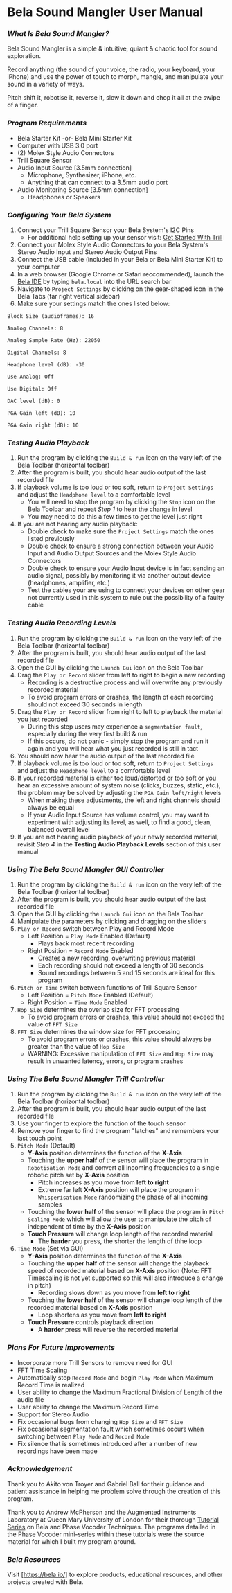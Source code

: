 # Bela Sound Mangler User Manual

### *What Is Bela Sound Mangler?*

Bela Sound Mangler is a simple & intuitive, quiant & chaotic tool for sound exploration.  

Record anything (the sound of your voice, the radio, your keyboard, your iPhone) and use the power of touch to morph, mangle, and manipulate your sound in a variety of ways.  

Pitch shift it, robotise it, reverse it, slow it down and chop it all at the swipe of a finger.

### *Program Requirements*
- Bela Starter Kit -or- Bela Mini Starter Kit
- Computer with USB 3.0 port
- (2) Molex Style Audio Connectors
- Trill Square Sensor
- Audio Input Source [3.5mm connection]
    - Microphone, Synthesizer, iPhone, etc.
    - Anything that can connect to a 3.5mm audio port
- Audio Monitoring Source [3.5mm connection]
    - Headphones or Speakers

### *Configuring Your Bela System*
1. Connect your Trill Square Sensor your Bela System's I2C Pins
    - For additional help setting up your sensor visit: [Get Started With Trill](https://learn.bela.io/products/trill/get-started-with-trill/)
2. Connect your Molex Style Audio Connectors to your Bela System's Stereo Audio Input and Stereo Audio Output Pins
3. Connect the USB cable (included in your Bela or Bela Mini Starter Kit) to your computer
4. In a web browser (Google Chrome or Safari reccommended), launch the [Bela IDE](bela.local/) by typing `bela.local` into the URL search bar
5. Navigate to `Project Settings` by clicking on the gear-shaped icon in the Bela Tabs (far right vertical sidebar)
6. Make sure your settings match the ones listed below:

`Block Size (audioframes): 16`

`Analog Channels: 8`

`Analog Sample Rate (Hz): 22050`

`Digital Channels: 8`

`Headphone level (dB): -30`

`Use Analog: Off`

`Use Digital: Off`

`DAC level (dB): 0`

`PGA Gain left (dB): 10`

`PGA Gain right (dB): 10`

### *Testing Audio Playback*
1. Run the program by clicking the `Build & run` icon on the very left of the Bela Toolbar (horizontal toolbar)
2. After the program is built, you should hear audio output of the last recorded file
3. If playback volume is too loud or too soft, return to `Project Settings` and adjust the `Headphone level` to a comfortable level
    - You will need to stop the program by clicking the `Stop` icon on the Bela Toolbar and repeat *Step 1* to hear the change in level
    - You may need to do this a few times to get the level just right
4. If you are not hearing any audio playback:
    - Double check to make sure the `Project Settings` match the ones listed previously
    - Double check to ensure a strong connection between your Audio Input and Audio Output Sources and the Molex Style Audio Connectors
    - Double check to ensure your Audio Input device is in fact sending an audio signal, possibly by monitoring it via another output device (headphones, amplifier, etc.)
    - Test the cables your are using to connect your devices on other gear not currently used in this system to rule out the possibility of a faulty cable

### *Testing Audio Recording Levels*
1. Run the program by clicking the `Build & run` icon on the very left of the Bela Toolbar (horizontal toolbar)
2. After the program is built, you should hear audio output of the last recorded file
3. Open the GUI by clicking the `Launch Gui` icon on the Bela Toolbar
4. Drag the `Play or Record` slider from left to right to begin a new recording
    - Recording is a destructive process and will overwrite any previously recorded material
    - To avoid program errors or crashes, the length of each recording should not exceed 30 seconds in length
5. Drag the `Play or Record` slider from right to left to playback the material you just recorded
    - During this step users may experience a `segmentation fault`, especially during the very first build & run
    - If this occurs, do not panic - simply stop the program and run it again and you will hear what you just recorded is still in tact
6. You should now hear the audio output of the last recorded file
7. If playback volume is too loud or too soft, return to `Project Settings` and adjust the `Headphone level` to a comfortable level
8. If your recorded material is either too loud/distorted or too soft or you hear an excessive amount of system noise (clicks, buzzes, static, etc.), the problem may be solved by adjusting the `PGA Gain left/right` levels
    - When making these adjustments, the left and right channels should always be equal
    - If your Audio Input Source has volume control, you may want to experiment with adjusting its level, as well, to find a good, clean, balanced overall level
9. If you are not hearing audio playback of your newly recorded material, revisit *Step 4* in the **Testing Audio Playback Levels** section of this user manual

### *Using The Bela Sound Mangler GUI Controller*
1. Run the program by clicking the `Build & run` icon on the very left of the Bela Toolbar (horizontal toolbar)
2. After the program is built, you should hear audio output of the last recorded file
3. Open the GUI by clicking the `Launch Gui` icon on the Bela Toolbar
4. Manipulate the parameters by clicking and dragging on the sliders
5. `Play or Record` switch between Play and Record Mode
    - Left Position = `Play Mode` Enabled (Default)
        - Plays back most recent recording
    - Right Position = `Record Mode` Enabled
        - Creates a new recording, overwriting previous material
        - Each recording should not exceed a length of 30 seconds
        - Sound recordings between 5 and 15 seconds are ideal for this program
6. `Pitch or Time` switch between functions of Trill Square Sensor
    - Left Position = `Pitch Mode` Enabled (Default)
    - Right Position = `Time Mode` Enabled
7. `Hop Size` determines the overlap size for FFT processing
    - To avoid program errors or crashes, this value should not exceed the value of `FFT Size`
8. `FFT Size` determines the window size for FFT processing
    - To avoid program errors or crashes, this value should always be greater than the value of `Hop Size`
    - WARNING: Excessive manipulation of `FFT Size` and `Hop Size` may result in unwanted latency, errors, or program crashes

### *Using The Bela Sound Mangler Trill Controller*
1. Run the program by clicking the `Build & run` icon on the very left of the Bela Toolbar (horizontal toolbar)
2. After the program is built, you should hear audio output of the last recorded file
3. Use your finger to explore the function of the touch sensor
4. Remove your finger to find the program "latches" and remembers your last touch point
5. `Pitch Mode` (Default)
    - **Y-Axis** position determines the function of the **X-Axis**
    - Touching the **upper half** of the sensor will place the program in `Robotisation Mode` and convert all incoming frequencies to a single robotic pitch set by **X-Axis** position
        - Pitch increases as you move from **left to right**
        - Extreme far left **X-Axis** position will place the program in `Whisperisation Mode` randomizing the phase of all incoming samples
    - Touching the **lower half** of the sensor will place the program in `Pitch Scaling Mode` which will allow the user to manipulate the pitch of independent of time by the **X-Axis** position
    - **Touch Pressure** will change loop length of the recorded material
        - The **harder** you press, the shorter the length of thhe loop
6. `Time Mode` (Set via GUI)
    - **Y-Axis** position determines the function of the **X-Axis**
    - Touching the **upper half** of the sensor will change the playback speed of recorded material based on **X-Axis** position (Note: FFT Timescaling is not yet supported so this will also introduce a change in pitch)
        - Recording slows down as you move from **left to right**
    - Touching the **lower half** of the sensor will change loop length of the recorded material based on **X-Axis** position
        - Loop shortens as you move from **left to right**
    - **Touch Pressure** controls playback direction
        - A **harder** press will reverse the recorded material

### *Plans For Future Improvements*
 - Incorporate more Trill Sensors to remove need for GUI
 - FFT Time Scaling
 - Automatically stop `Record Mode` and begin `Play Mode` when Maximum Record Time is realized
 - User ability to change the Maximum Fractional Division of Length of the audio file
 - User ability to change the Maximum Record Time
 - Support for Stereo Audio
 - Fix occasional bugs from changing `Hop Size` and `FFT Size`
 - Fix occasional segmentation fault which sometimes occurs when switching between `Play Mode` and `Record Mode`
 - Fix silence that is sometimes introduced after a number of new recordings have been made

### *Acknowledgement*
Thank you to Akito von Troyer and Gabriel Ball for their guidance and patient assistance in helping me problem solve through the creation of this program.

Thank you to Andrew McPherson and the Augmented Instruments Laboratory at Queen Mary University of London for their thorough [Tutorial Series](https://www.youtube.com/playlist?list=PLCrgFeG6pwQmdbB6l3ehC8oBBZbatVoz3) on Bela and Phase Vocoder Techniques.  The programs detailed in the Phase Vocoder mini-series within these tutorials were the source material for which I built my program around.

### *Bela Resources*
Visit [https://bela.io/] to explore products, educational resources, and other projects created with Bela.
